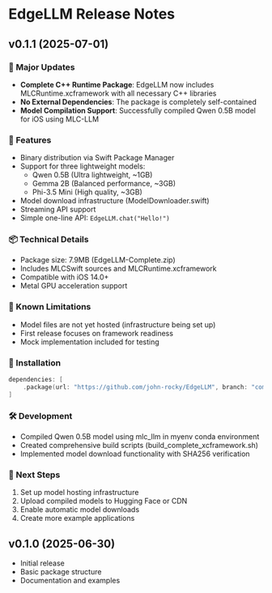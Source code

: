 # EdgeLLM Release Notes

## v0.1.1 (2025-07-01)

### 🎉 Major Updates

- **Complete C++ Runtime Package**: EdgeLLM now includes MLCRuntime.xcframework with all necessary C++ libraries
- **No External Dependencies**: The package is completely self-contained
- **Model Compilation Support**: Successfully compiled Qwen 0.5B model for iOS using MLC-LLM

### 🚀 Features

- Binary distribution via Swift Package Manager
- Support for three lightweight models:
  - Qwen 0.5B (Ultra lightweight, ~1GB)
  - Gemma 2B (Balanced performance, ~3GB)
  - Phi-3.5 Mini (High quality, ~3GB)
- Model download infrastructure (ModelDownloader.swift)
- Streaming API support
- Simple one-line API: `EdgeLLM.chat("Hello!")`

### 📦 Technical Details

- Package size: 7.9MB (EdgeLLM-Complete.zip)
- Includes MLCSwift sources and MLCRuntime.xcframework
- Compatible with iOS 14.0+
- Metal GPU acceleration support

### 🚧 Known Limitations

- Model files are not yet hosted (infrastructure being set up)
- First release focuses on framework readiness
- Mock implementation included for testing

### 🔧 Installation

```swift
dependencies: [
    .package(url: "https://github.com/john-rocky/EdgeLLM", branch: "complete-package")
]
```

### 🛠️ Development

- Compiled Qwen 0.5B model using mlc_llm in myenv conda environment
- Created comprehensive build scripts (build_complete_xcframework.sh)
- Implemented model download functionality with SHA256 verification

### 🔮 Next Steps

1. Set up model hosting infrastructure
2. Upload compiled models to Hugging Face or CDN
3. Enable automatic model downloads
4. Create more example applications

## v0.1.0 (2025-06-30)

- Initial release
- Basic package structure
- Documentation and examples